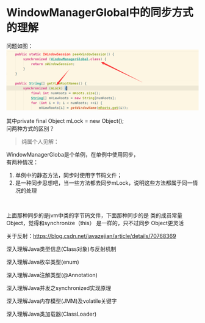 # WindowManagerGlobal中的同步方式的理解

问题如图：<br>
![](.images\WMG同步方式.png)

其中private final Object mLock = new Object();<br>
问两种方式的区别？

> 纯属个人见解：

WindowManagerGloba是个单例，在单例中使用同步，<br>
有两种情况：
1. 单例中的静态方法，同步时使用字节码文件；
2. 是一种同步思想吧，当一些方法都去同步mLock，说明这些方法都属于同一情况的处理

<br>

上面那种同步的是jvm中类的字节码文件，下面那种同步的是 类的成员常量 Object，觉得和synchronize（this） 是一样的，只不过同步 Object更灵活

关于反射：<https://blog.csdn.net/javazejian/article/details/70768369>

深入理解Java类型信息(Class对象)与反射机制

深入理解Java枚举类型(enum)

深入理解Java注解类型(@Annotation)

深入理解Java并发之synchronized实现原理

深入理解Java内存模型(JMM)及volatile关键字

深入理解Java类加载器(ClassLoader)